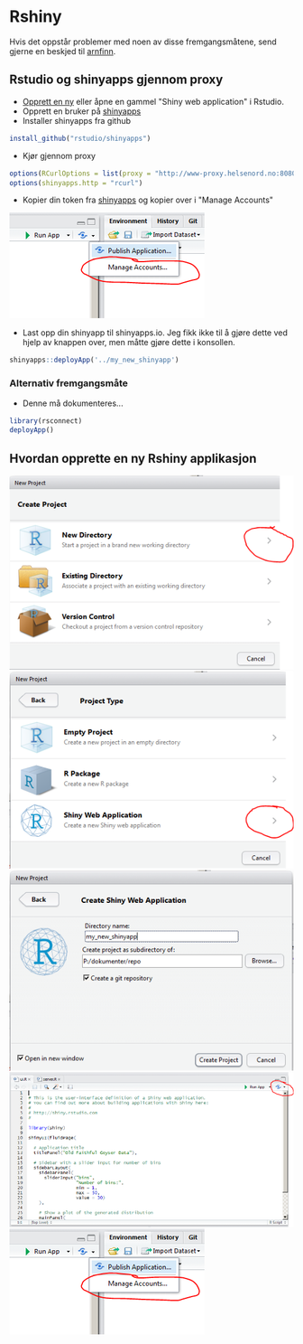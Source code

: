 # Rshiny

Hvis det oppstår problemer med noen av disse fremgangsmåtene, send gjerne en beskjed til <A HREF="mailto:&#097;&#114;&#110;&#102;&#105;&#110;&#110;&#046;&#115;&#116;&#101;&#105;&#110;&#100;&#097;&#108;&#064;&#115;&#107;&#100;&#101;&#046;&#110;&#111;">arnfinn</A>.


## Rstudio og shinyapps gjennom proxy

- [Opprett en ny](new_rshiny.md) eller åpne en gammel "Shiny web application" i Rstudio.
- Opprett en bruker på [shinyapps](http://www.shinyapps.io)
- Installer shinyapps fra github

```r
install_github("rstudio/shinyapps")
```

- Kjør gjennom proxy
```r
options(RCurlOptions = list(proxy = "http://www-proxy.helsenord.no:8080"))
options(shinyapps.http = "rcurl")
```
- Kopier din token fra [shinyapps](http://www.shinyapps.io/admin/#/tokens) og kopier over i "Manage Accounts"

![Alt text](figurer/rshiny_5.png)
- Last opp din shinyapp til shinyapps.io. Jeg fikk ikke til å gjøre dette ved hjelp av knappen over, men måtte gjøre dette i konsollen.

```r
shinyapps::deployApp('../my_new_shinyapp')
```


### Alternativ fremgangsmåte

- Denne må dokumenteres...

```r
library(rsconnect)
deployApp()
```


## Hvordan opprette en ny Rshiny applikasjon


![Alt text](figurer/rshiny_1.png)
![Alt text](figurer/rshiny_2.png)
![Alt text](figurer/rshiny_3.png)
![Alt text](figurer/rshiny_4.png)
![Alt text](figurer/rshiny_5.png)
